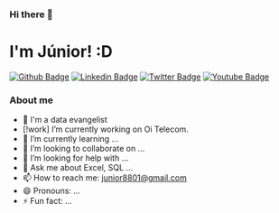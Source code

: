 ### Hi there 👋
# I'm Júnior! :D

[![Github Badge](https://img.shields.io/badge/-Github-000?style=flat-square&logo=Github&logoColor=white&link=https://github.com/junior8801)](https://github.com/junior8801)
[![Linkedin Badge](https://img.shields.io/badge/-LinkedIn-blue?style=flat-square&logo=Linkedin&logoColor=white&link=https://www.linkedin.com/in/ermivaldo-júnior-b190a122/)](https://www.linkedin.com/in/ermivaldo-júnior-b190a122/)
[![Twitter Badge](https://img.shields.io/badge/-Twitter-1ca0f1?style=flat-square&labelColor=1ca0f1&logo=twitter&logoColor=white&link=https://twitter.com/dbajr)](https://twitter.com/dbajr)
[![Youtube Badge](https://img.shields.io/badge/-YouTube-ff0000?style=flat-square&labelColor=ff0000&logo=youtube&logoColor=white&link=https://www.youtube.com/user/junim8801)](https://www.youtube.com/user/junim8801)

### About me
- 🔭 I'm a data evangelist 
- [!work] I’m currently working on Oi Telecom.
- 🌱 I’m currently learning ...
- 👯 I’m looking to collaborate on ...
- 🤔 I’m looking for help with ...
- 💬 Ask me about Excel, SQL ...
- 📫 How to reach me: junior8801@gmail.com
- 😄 Pronouns: ...
- ⚡ Fun fact: ...

